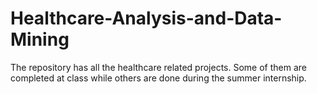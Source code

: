 # Healthcare-Analysis-and-Data-Mining
The repository has all the healthcare related projects. Some of them are completed at class while others are done during the summer internship. 
